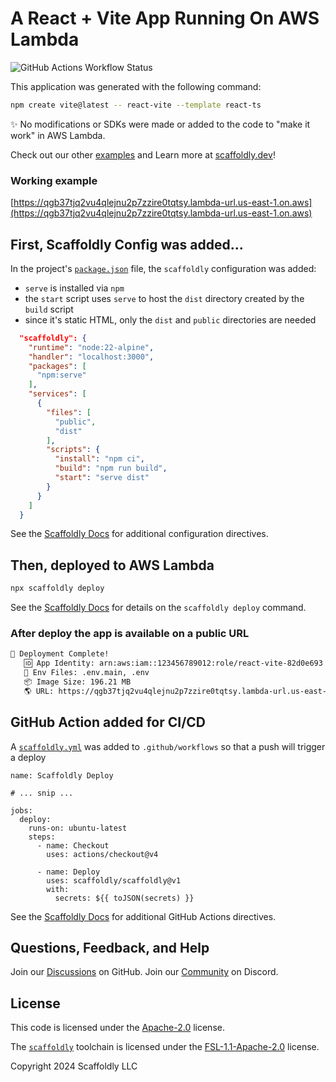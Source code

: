 # A React + Vite App Running On AWS Lambda

![GitHub Actions Workflow Status](https://img.shields.io/github/actions/workflow/status/scaffoldly/scaffoldly-examples/scaffoldly.yml?branch=node-react-vite&link=https%3A%2F%2Fgithub.com%2Fscaffoldly%2Fscaffoldly-examples%2Factions)

This application was generated with the following command:

```bash
npm create vite@latest -- react-vite --template react-ts
```

✨ No modifications or SDKs were made or added to the code to "make it work" in AWS Lambda.

Check out our other [examples](https://github.com/scaffoldly/scaffoldly-examples) and Learn more at [scaffoldly.dev](https://scaffoldly.dev)!

### Working example

[https://qgb37tjq2vu4qlejnu2p7zzire0tqtsy.lambda-url.us-east-1.on.aws](https://qgb37tjq2vu4qlejnu2p7zzire0tqtsy.lambda-url.us-east-1.on.aws)

## First, Scaffoldly Config was added...

In the project's [`package.json`](package.json) file, the `scaffoldly` configuration was added:

- `serve` is installed via `npm`
- the `start` script uses `serve` to host the `dist` directory created by the `build` script
- since it's static HTML, only the `dist` and `public` directories are needed

```json
  "scaffoldly": {
    "runtime": "node:22-alpine",
    "handler": "localhost:3000",
    "packages": [
      "npm:serve"
    ],
    "services": [
      {
        "files": [
          "public",
          "dist"
        ],
        "scripts": {
          "install": "npm ci",
          "build": "npm run build",
          "start": "serve dist"
        }
      }
    ]
  }
```

See the [Scaffoldly Docs](https://scaffoldly.dev/docs/config/) for additional configuration directives.

## Then, deployed to AWS Lambda

```bash
npx scaffoldly deploy
```

See the [Scaffoldly Docs](https://scaffoldly.dev/docs/cli/#scaffoldly-deploy) for details on the `scaffoldly deploy` command.

### After deploy the app is available on a public URL

```bash
🚀 Deployment Complete!
   🆔 App Identity: arn:aws:iam::123456789012:role/react-vite-82d0e693
   📄 Env Files: .env.main, .env
   📦 Image Size: 196.21 MB
   🌎 URL: https://qgb37tjq2vu4qlejnu2p7zzire0tqtsy.lambda-url.us-east-1.on.aws
```

## GitHub Action added for CI/CD

A [`scaffoldly.yml`](.github/workflows/scaffoldly.yml) was added to `.github/workflows` so that a push will trigger a deploy

```
name: Scaffoldly Deploy

# ... snip ...

jobs:
  deploy:
    runs-on: ubuntu-latest
    steps:
      - name: Checkout
        uses: actions/checkout@v4

      - name: Deploy
        uses: scaffoldly/scaffoldly@v1
        with:
          secrets: ${{ toJSON(secrets) }}
```

See the [Scaffoldly Docs](https://scaffoldly.dev/docs/gha/) for additional GitHub Actions directives.

## Questions, Feedback, and Help

Join our [Discussions](https://github.com/scaffoldly/scaffoldly/discussions) on GitHub.
Join our [Community](https://scaffoldly.dev/community) on Discord.

## License

This code is licensed under the [Apache-2.0](LICENSE.md) license.

The [`scaffoldly`](https://github.com/scaffoldly/scaffoldly) toolchain is licensed under the [FSL-1.1-Apache-2.0](https://github.com/scaffoldly/scaffoldly?tab=License-1-ov-file) license.

Copyright 2024 Scaffoldly LLC
